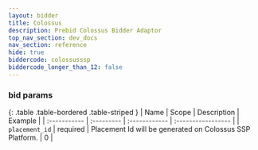 ```yaml
---
layout: bidder
title: Colossus
description: Prebid Colossus Bidder Adaptor
top_nav_section: dev_docs
nav_section: reference
hide: true
biddercode: colossusssp
biddercode_longer_than_12: false
---
```


### bid params

{: .table .table-bordered .table-striped }
| Name           | Scope      | Description                                                    | Example            |
| :-----------   | :--------- | :------------                                                  | :----------------- |
| `placement_id` | required   | Placement Id will be generated on Colossus SSP Platform. | 0                  |
